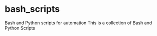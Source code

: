 # bash_scripts
Bash and Python scripts for automation 
This is a collection of Bash and Python Scripts
